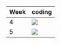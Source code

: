 | Week | coding |
| --- | --- |
| 4 |  ![](https://github.com/kmaooad/coding-19w04-vikachuu/workflows/Grading/badge.svg) |
| 5 |  ![](https://github.com/kmaooad/coding-19W05-vikachuu/workflows/Grading/badge.svg) |
